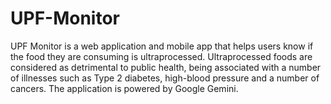 # UPF-Monitor
UPF Monitor is a web application and mobile app that helps users know if the food they are consuming is ultraprocessed. Ultraprocessed foods are considered as detrimental to public health, being associated with a number of illnesses such as Type 2 diabetes, high-blood pressure and a number of cancers. The application is powered by Google Gemini.
